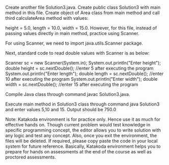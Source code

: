 Create another file Solution3.java. Create public class Solution3 with main method in this file.
Create object of Area class from main method and call third calculateArea method with values:

height = 5.0, length = 10.0, width = 15.0. However, for this file, instead of passing values directly in main method, practice using Scanner.

For using Scanner, we need to import java.utils.Scanner package.

Next, standard code to read double values with Scanner is as below:

Scanner sc = new Scanner(System.in); System.out.println("Enter height"); double height = sc.nextDouble(); //enter 5 after executing the program System.out.println("Enter length"); double length = sc.nextDouble(); //enter 10 after executing the program System.out.println("Enter width"); double width = sc.nextDouble(); //enter 15 after executing the program

Compile Java class through command javac Solution3.java.

Execute main method in Solution3 class through command java Solution3 and enter values 5,10 and 15. Output should be 750.0

Note: Katakoda environment is for practice only. Hence use it as much for effective hands on. Though current problem would test knowledge in specific programming concept, the editor allows you to write solution with any logic and test any concept. Also, once you exit the environment, the files will be deleted. If required, please copy paste the code in your local system for future reference. Basically, Katakoda environment helps you to prepare for hands on assessments at the end of the course as well as proctored assessments.